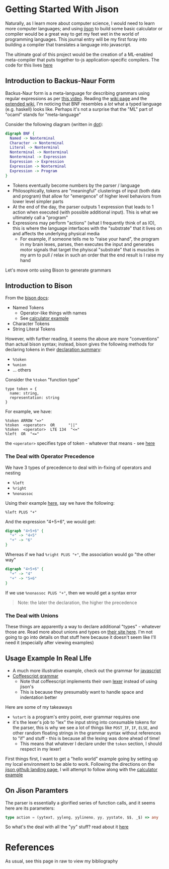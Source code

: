 # Getting Started With Jison

Naturally, as I learn more about computer science, I would need to learn more computer languages; and using [jison][1] to build some basic calculator or compiler would be a great way to get my feet wet in the world of programming languages. This journal entry will be my first foray into building a compiler that translates a language into javascript. 

The ultimate goal of this project would be the creation of a ML-enabled meta-compiler that puts together to-js application-specific compilers. The code for this lives [here](../ailang)

## Introduction to Backus-Naur Form

Backus-Naur form is a meta-language for describing grammars using regular expressions as per [this video][6]. Reading the [wiki page][8] and the [extended wiki][7], I'm noticing that BNF resembles a *lot* what a typed language (e.g. haskell) looks like. Perhaps it's not a surprise that the "ML" part of "ocaml" stands for "meta-language"

Consider the following diagram (written in [dot][9]):

```dot
digraph BNF {
  Named -> Nonterminal
  Character -> Nonterminal
  Literal -> Nonterminal
  Nonterminal -> Nonterminal
  Nonterminal -> Expression
  Expression -> Expression
  Expression -> Nonterminal
  Expression -> Program
}
```

- Tokens eventually become numbers by the parser / language
- Philosophically, tokens are "meaningful" clusterings of input (both data and program) that allow for "emergence" of higher level behaviors from lower level simpler parts
- At the end of the day, the parser outputs 1 expression that leads to 1 action when executed (with possible additional input). This is what we ultimately call a "program"
- Expressions may perform "actions" (what I frequently think of as IO), this is where the language interfaces with the "substrate" that it lives on and affects the underlying physical media
  - For example, if someone tells me to "raise your hand", the program in my brain lexes, parses, then executes the input and generates motor signals that target the phyiscal "substrate" that is muscles in my arm to pull / relax in such an order that the end result is I raise my hand

Let's move onto using Bison to generate grammars

## Introduction to Bison

From the [bison docs][3]:

- Named Tokens
  - Operator-like things with names
  - See [calculator example][10]
- Character Tokens
- String Literal Tokens

However, with further reading, it seems the above are more "conventions" than actual bison syntax; instead, bison gives the following methods for declaring tokens in their [declaration summary][11]:

- `%token`
- `%union`
- ... others

Consider the `%token` "function type"

```reasonml
type token = {
  name: string,
  representation: string
}
```

For example, we have:

```bison
%token ARROW "=>"
%token  <operator>  OR      "||"
%token  <operator>  LTE 134  "<="
%left  OR  "<="
```

the `<operator>` specifies type of token - whatever that means - see [here][12]

### The Deal with Operator Precedence

We have 3 types of precedence to deal with in-fixing of operators and nesting

- `%left`
- `%right`
- `%nonassoc` 

Using their example [here][13], say we have the following:

```bison
%left PLUS "+" 
```
And the expression "4+5+6", we would get:

```dot
digraph "4+5+6" {
  "+" -> "4+5"
  "+" -> "6"
}
```

Whereas if we had `%right PLUS "+"`, the association would go "the other way"

```dot
digraph "4+5+6" {
  "+" -> "4"
  "+" -> "5+6"
}
```

If we use `%nonassoc PLUS "+"`, then we would get a syntax error

>Note: the later the declaration, the higher the precedence

### The Deal with Unions

These things are apparently a way to declare additional "types" - whatever those are. Read more about unions and types on [their site here][15]. I'm not going to go into details on that stuff here because it doesn't seem like I'll need it (especially after viewing examples)

## Usage Example In Real LIfe

- A much more illustrative example, check out the grammar for [javascript][14]
- [Coffeescript grammar][15]
  - Note that coffeescript implements their own [lexer][16] instead of using jison's
  - This is because they presumably want to handle space and indentation better

Here are some of my takeaways

- `%start` is a program's entry point, ever grammar requires one
- it's the lexer's job to "lex" the input string into consumable tokens for the parser, this is why we see a lot of things like `POST_IF`, `IF`, `ELSE`, and other random floating strings in the grammar syntax without references to "if" and stuff - this is because all the lexing was done ahead of time!
  - This means that whatever I declare under the `token` section, I should respect in my lexer!

First things first, I want to get a "hello world" example going by setting up my local environment to be able to work. Following the directions on the [jison github landing page][4], I will attempt to follow along with the [calculator example][5]

## On Jison Paramters

The parser is essentially a glorified series of function calls, and it seems here are its parameters:

```typescript
type action = (yytext, yyleng, yylineno, yy, yystate, $$, _$) => any
```

So what's the deal with all the "yy" stuff? read about it [here][18]

# References

As usual, see this page in raw to view my bibliography

[1]: <https://zaa.ch/jison/docs/> "Jison Landing Page"
[2]: <http://dinosaur.compilertools.net/bison/bison_4.html#SEC7> "Bison Concepts"
[3]: <http://dinosaur.compilertools.net/bison/bison_6.html#SEC34> "Bison Grammar Files"
[4]: <https://github.com/zaach/jison> "Jison Github Page"
[5]: <https://github.com/zaach/jison/blob/master/examples/calculator.jison> "Jison Calculator Example Grammar"
[6]: <https://www.youtube.com/watch?v=U7X6tDYwmdM> "Introduction to BNF"
[7]: <https://en.wikipedia.org/wiki/Extended_Backus%E2%80%93Naur_form> "Extended BNF"
[8]: <https://en.wikipedia.org/wiki/Backus%E2%80%93Naur_form> "BNF"
[9]: <https://en.wikipedia.org/wiki/DOT_(graph_description_language)> "Dot Language for Graph Visualization"
[10]: <https://github.com/zaach/jison/blob/bcf986e180359aa2404b1b73ecbfef1df4c6b011/examples/calculator.jison#L28-L33> "Operator Named Token Example"
[11]: <http://dinosaur.compilertools.net/bison/bison_6.html#SEC57> "Bison Declaration Summary"
[12]: <http://dinosaur.compilertools.net/bison/bison_6.html#SEC45> "Tokens with more than 1 type"
[13]: <http://dinosaur.compilertools.net/bison/bison_6.html#SEC51> "On operator precedence"
[14]: <https://github.com/zaach/jison/blob/master/examples/jscore.jison> "Js Core Jison Example"
[15]: <http://dinosaur.compilertools.net/bison/bison_6.html#SEC52> "Collection Values and Unions in Bison"
[16]: <https://coffeescript.org/v1/annotated-source/grammar.html> "Grammar of Coffeescript"
[17]: <https://coffeescript.org/v1/annotated-source/lexer.html> "Coffeescript Lexer"
[18]: <http://zaa.ch/jison/docs/#sharing-scope> "Sharing scope aka all the yy stuff"
